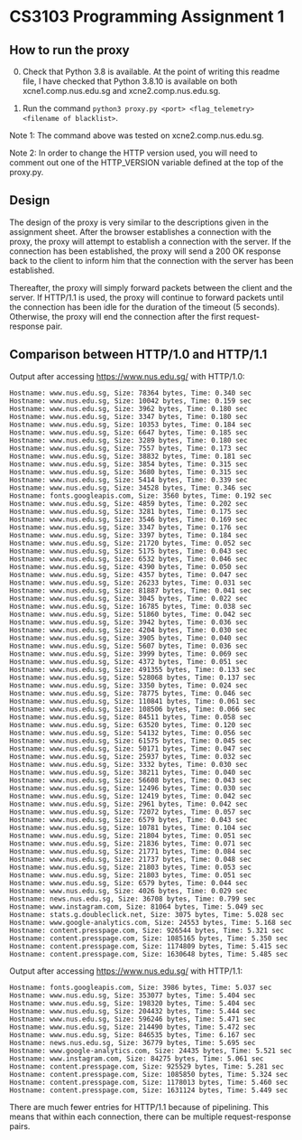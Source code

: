 # CS3103 Programming Assignment 1

## How to run the proxy
0. Check that Python 3.8 is available. At the point of writing this readme file, I have checked that Python 3.8.10 is available on both xcne1.comp.nus.edu.sg and xcne2.comp.nus.edu.sg.

1. Run the command `python3 proxy.py <port> <flag_telemetry> <filename of blacklist>`.


Note 1: The command above was tested on xcne2.comp.nus.edu.sg.

Note 2: In order to change the HTTP version used, you will need to comment out one of the HTTP_VERSION variable defined at the top of the proxy.py.

## Design

The design of the proxy is very similar to the descriptions given in the assignment sheet. After the browser establishes a connection with the proxy, the proxy will attempt to establish a connection with the server. If the connection has been established, the proxy will send a 200 OK response back to the client to inform him that the connection with the server has been established.

Thereafter, the proxy will simply forward packets between the client and the server. If HTTP/1.1 is used, the proxy will continue to forward packets until the connection has been idle for the duration of the timeout (5 seconds). Otherwise, the proxy will end the connection after the
first request-response pair.

## Comparison between HTTP/1.0 and HTTP/1.1

Output after accessing https://www.nus.edu.sg/ with HTTP/1.0:
```
Hostname: www.nus.edu.sg, Size: 78364 bytes, Time: 0.340 sec
Hostname: www.nus.edu.sg, Size: 10042 bytes, Time: 0.159 sec
Hostname: www.nus.edu.sg, Size: 3962 bytes, Time: 0.180 sec
Hostname: www.nus.edu.sg, Size: 3347 bytes, Time: 0.180 sec
Hostname: www.nus.edu.sg, Size: 10353 bytes, Time: 0.184 sec
Hostname: www.nus.edu.sg, Size: 6647 bytes, Time: 0.185 sec
Hostname: www.nus.edu.sg, Size: 3289 bytes, Time: 0.180 sec
Hostname: www.nus.edu.sg, Size: 7557 bytes, Time: 0.173 sec
Hostname: www.nus.edu.sg, Size: 38832 bytes, Time: 0.181 sec
Hostname: www.nus.edu.sg, Size: 3854 bytes, Time: 0.315 sec
Hostname: www.nus.edu.sg, Size: 3680 bytes, Time: 0.315 sec
Hostname: www.nus.edu.sg, Size: 5414 bytes, Time: 0.339 sec
Hostname: www.nus.edu.sg, Size: 34528 bytes, Time: 0.346 sec
Hostname: fonts.googleapis.com, Size: 3560 bytes, Time: 0.192 sec
Hostname: www.nus.edu.sg, Size: 4859 bytes, Time: 0.202 sec
Hostname: www.nus.edu.sg, Size: 3281 bytes, Time: 0.175 sec
Hostname: www.nus.edu.sg, Size: 3546 bytes, Time: 0.169 sec
Hostname: www.nus.edu.sg, Size: 3347 bytes, Time: 0.176 sec
Hostname: www.nus.edu.sg, Size: 3397 bytes, Time: 0.184 sec
Hostname: www.nus.edu.sg, Size: 21720 bytes, Time: 0.052 sec
Hostname: www.nus.edu.sg, Size: 5175 bytes, Time: 0.043 sec
Hostname: www.nus.edu.sg, Size: 6532 bytes, Time: 0.046 sec
Hostname: www.nus.edu.sg, Size: 4390 bytes, Time: 0.050 sec
Hostname: www.nus.edu.sg, Size: 4357 bytes, Time: 0.047 sec
Hostname: www.nus.edu.sg, Size: 26233 bytes, Time: 0.031 sec
Hostname: www.nus.edu.sg, Size: 81887 bytes, Time: 0.041 sec
Hostname: www.nus.edu.sg, Size: 3045 bytes, Time: 0.022 sec
Hostname: www.nus.edu.sg, Size: 16785 bytes, Time: 0.038 sec
Hostname: www.nus.edu.sg, Size: 51860 bytes, Time: 0.042 sec
Hostname: www.nus.edu.sg, Size: 3942 bytes, Time: 0.036 sec
Hostname: www.nus.edu.sg, Size: 4204 bytes, Time: 0.030 sec
Hostname: www.nus.edu.sg, Size: 3905 bytes, Time: 0.040 sec
Hostname: www.nus.edu.sg, Size: 5607 bytes, Time: 0.036 sec
Hostname: www.nus.edu.sg, Size: 3999 bytes, Time: 0.069 sec
Hostname: www.nus.edu.sg, Size: 4372 bytes, Time: 0.051 sec
Hostname: www.nus.edu.sg, Size: 491355 bytes, Time: 0.133 sec
Hostname: www.nus.edu.sg, Size: 528068 bytes, Time: 0.137 sec
Hostname: www.nus.edu.sg, Size: 3350 bytes, Time: 0.024 sec
Hostname: www.nus.edu.sg, Size: 78775 bytes, Time: 0.046 sec
Hostname: www.nus.edu.sg, Size: 110841 bytes, Time: 0.061 sec
Hostname: www.nus.edu.sg, Size: 108506 bytes, Time: 0.066 sec
Hostname: www.nus.edu.sg, Size: 84511 bytes, Time: 0.058 sec
Hostname: www.nus.edu.sg, Size: 63520 bytes, Time: 0.120 sec
Hostname: www.nus.edu.sg, Size: 54132 bytes, Time: 0.056 sec
Hostname: www.nus.edu.sg, Size: 61575 bytes, Time: 0.045 sec
Hostname: www.nus.edu.sg, Size: 50171 bytes, Time: 0.047 sec
Hostname: www.nus.edu.sg, Size: 25937 bytes, Time: 0.032 sec
Hostname: www.nus.edu.sg, Size: 3332 bytes, Time: 0.030 sec
Hostname: www.nus.edu.sg, Size: 38211 bytes, Time: 0.040 sec
Hostname: www.nus.edu.sg, Size: 56608 bytes, Time: 0.043 sec
Hostname: www.nus.edu.sg, Size: 12496 bytes, Time: 0.030 sec
Hostname: www.nus.edu.sg, Size: 12419 bytes, Time: 0.042 sec
Hostname: www.nus.edu.sg, Size: 2961 bytes, Time: 0.042 sec
Hostname: www.nus.edu.sg, Size: 72072 bytes, Time: 0.057 sec
Hostname: www.nus.edu.sg, Size: 6579 bytes, Time: 0.043 sec
Hostname: www.nus.edu.sg, Size: 10781 bytes, Time: 0.104 sec
Hostname: www.nus.edu.sg, Size: 21804 bytes, Time: 0.051 sec
Hostname: www.nus.edu.sg, Size: 21836 bytes, Time: 0.071 sec
Hostname: www.nus.edu.sg, Size: 21771 bytes, Time: 0.084 sec
Hostname: www.nus.edu.sg, Size: 21737 bytes, Time: 0.048 sec
Hostname: www.nus.edu.sg, Size: 21803 bytes, Time: 0.053 sec
Hostname: www.nus.edu.sg, Size: 21803 bytes, Time: 0.051 sec
Hostname: www.nus.edu.sg, Size: 6579 bytes, Time: 0.044 sec
Hostname: www.nus.edu.sg, Size: 4026 bytes, Time: 0.029 sec
Hostname: news.nus.edu.sg, Size: 36708 bytes, Time: 0.799 sec
Hostname: www.instagram.com, Size: 81064 bytes, Time: 5.049 sec
Hostname: stats.g.doubleclick.net, Size: 3075 bytes, Time: 5.028 sec
Hostname: www.google-analytics.com, Size: 24553 bytes, Time: 5.168 sec
Hostname: content.presspage.com, Size: 926544 bytes, Time: 5.321 sec
Hostname: content.presspage.com, Size: 1085165 bytes, Time: 5.350 sec
Hostname: content.presspage.com, Size: 1174809 bytes, Time: 5.415 sec
Hostname: content.presspage.com, Size: 1630648 bytes, Time: 5.485 sec
```
Output after accessing https://www.nus.edu.sg/ with HTTP/1.1:

```
Hostname: fonts.googleapis.com, Size: 3986 bytes, Time: 5.037 sec
Hostname: www.nus.edu.sg, Size: 353077 bytes, Time: 5.404 sec
Hostname: www.nus.edu.sg, Size: 198320 bytes, Time: 5.404 sec
Hostname: www.nus.edu.sg, Size: 204432 bytes, Time: 5.444 sec
Hostname: www.nus.edu.sg, Size: 596246 bytes, Time: 5.471 sec
Hostname: www.nus.edu.sg, Size: 214490 bytes, Time: 5.472 sec
Hostname: www.nus.edu.sg, Size: 846535 bytes, Time: 6.167 sec
Hostname: news.nus.edu.sg, Size: 36779 bytes, Time: 5.695 sec
Hostname: www.google-analytics.com, Size: 24435 bytes, Time: 5.521 sec
Hostname: www.instagram.com, Size: 84275 bytes, Time: 5.061 sec
Hostname: content.presspage.com, Size: 925529 bytes, Time: 5.281 sec
Hostname: content.presspage.com, Size: 1085850 bytes, Time: 5.324 sec
Hostname: content.presspage.com, Size: 1178013 bytes, Time: 5.460 sec
Hostname: content.presspage.com, Size: 1631124 bytes, Time: 5.449 sec
```

There are much fewer entries for HTTP/1.1 because of pipelining. This means that within each connection, there can be multiple request-response pairs.

